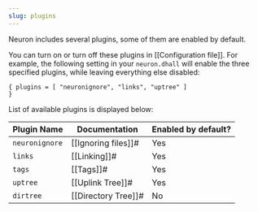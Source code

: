 ```yaml
---
slug: plugins
---
```


Neuron includes several plugins, some of them are enabled by default.

You can turn on or turn off these plugins in [[Configuration file]]. For example, the following setting in your `neuron.dhall` will enable the three specified plugins, while leaving everything else disabled:

```dhall
{ plugins = [ "neuronignore", "links", "uptree" ]
}
```

List of available plugins is displayed below:

| Plugin Name    | Documentation       | Enabled by default? |
|----------------|---------------------|---------------------|
| `neuronignore` | [[Ignoring files]]# | Yes                 |
| `links`        | [[Linking]]#        | Yes                 |
| `tags`         | [[Tags]]#           | Yes                 |
| `uptree`       | [[Uplink Tree]]#    | Yes                 |
| `dirtree`      | [[Directory Tree]]# | No                  |
